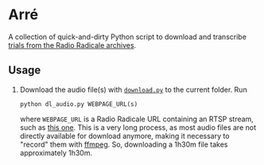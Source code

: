 # Arré
A collection of quick-and-dirty Python script to download and transcribe [trials from the Radio Radicale archives](https://www.radioradicale.it/processi).

## Usage
1. Download the audio file(s) with [`download.py`](download.py) to the current folder. Run
    ```
    python dl_audio.py WEBPAGE_URL(s)
    ```
   where `WEBPAGE_URL` is a Radio Radicale URL containing an RTSP stream, such as [this one](https://www.radioradicale.it/scheda/17807/maxiprocesso-a-cosa-nostra).
   This is a very long process, as most audio files are not directly available for download anymore, making it necessary to "record" them with [ffmpeg](https://pypi.org/project/python-ffmpeg/). So, downloading a 1h30m file takes approximately 1h30m.
